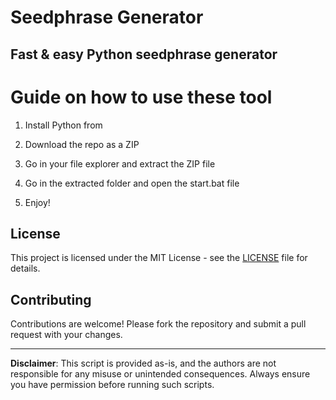 # Seedphrase Generator         
            
## Fast & easy Python seedphrase generator            
                 
# Guide on how to use these tool               
                
1. Install Python from            
     
2. Download the repo as a ZIP            
        
3. Go in your file explorer and extract the ZIP file       
             
4. Go in the extracted folder and open the start.bat file         
               
5. Enjoy!             
                  
## License               
         
This project is licensed under the MIT License - see the [LICENSE](LICENSE) file for details.                    
    
## Contributing      
          
Contributions are welcome! Please fork the repository and submit a pull request with your changes.              
           
---         
           
**Disclaimer**: This script is provided as-is, and the authors are not responsible for any misuse or unintended consequences. Always ensure you have permission before running such scripts.             